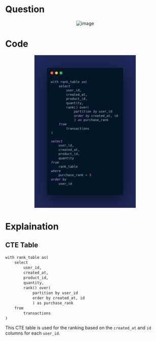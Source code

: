 # Question
<p align="center">
  <img width="680" alt="image" src="https://github.com/user-attachments/assets/077ee2ad-cc35-46d7-a509-a421511267c2">
</p>

# Code
<p align="center">
  <img width="320" src="https://github.com/nehanawar025/interview_query_SQL/blob/main/medium/Third%20Purchase/image/carbon.png" alt="image">
</p>

# Explaination
## CTE Table

```
with rank_table as(
    select 
        user_id,
        created_at,
        product_id,
        quantity,
        rank() over(
            partition by user_id 
            order by created_at, id
            ) as purchase_rank
    from
        transactions
)    

```

This CTE table is used for the ranking based on the `created_at` and `id` columns for each `user_id`. 

